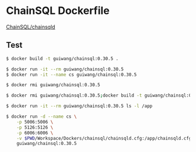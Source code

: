# ChainSQL Dockerfile

[ChainSQL/chainsqld](https://github.com/ChainSQL/chainsqld)

## Test

``` sh
$ docker build -t guiwang/chainsql:0.30.5 .

$ docker run -it --rm guiwang/chainsql:0.30.5
$ docker run -it --name cs guiwang/chainsql:0.30.5

$ docker rmi guiwang/chainsql:0.30.5

$ docker rmi guiwang/chainsql:0.30.5;docker build -t guiwang/chainsql:0.30.5 .
```

``` sh
$ docker run -it --rm guiwang/chainsql:0.30.5 ls -l /app

$ docker run -d --name cs \
	-p 5006:5006 \
	-p 5126:5126 \
	-p 6006:6006 \
	-v $PWD/Workspace/Dockers/chainsql/chainsqld.cfg:/app/chainsqld.cfg \
	guiwang/chainsql:0.30.5
```
